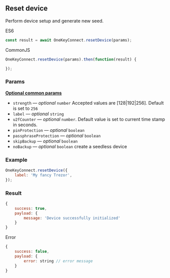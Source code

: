 ## Reset device
Perform device setup and generate new seed.

ES6
```javascript
const result = await OneKeyConnect.resetDevice(params);
```

CommonJS
```javascript
OneKeyConnect.resetDevice(params).then(function(result) {

});
```

### Params
[****Optional common params****](commonParams.md)
<br>
* `strength` — *optional* `number` Accepted values are [128|192|256]. Default is set to `256`
* `label` — *optional* `string`
* `u2fCounter` — *optional* `number`. Default value is set to current time stamp in seconds.
* `pinProtection` — *optional* `boolean`
* `passphraseProtection` — *optional* `boolean`
* `skipBackup` — *optional* `boolean`
* `noBackup` — *optional* `boolean` create a seedless device

### Example
```javascript
OneKeyConnect.resetDevice({
    label: 'My fancy Trezor',
});
```

### Result
```javascript
{
    success: true,
    payload: {
        message: 'Device successfully initialized'
    }
}
```
Error
```javascript
{
    success: false,
    payload: {
        error: string // error message
    }
}
```

